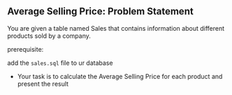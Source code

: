 ## Average Selling Price: Problem Statement
You are given a table named Sales that contains information about different products sold by a company.

prerequisite:

add the `sales.sql` file to ur database

- Your task is to calculate the Average Selling Price for each product and present the result
